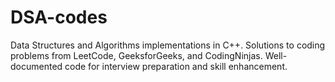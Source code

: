# DSA-codes
Data Structures and Algorithms implementations in C++. Solutions to coding problems from LeetCode, GeeksforGeeks, and CodingNinjas. Well-documented code for interview preparation and skill enhancement.
